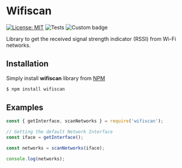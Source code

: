 # Wifiscan

[![License: MIT](https://img.shields.io/badge/License-MIT-yellow.svg)](https://github.com/ferreirad08/wifiscan/blob/main/LICENSE)
![Tests](https://github.com/ferreirad08/wifiscan/actions/workflows/tests.yml/badge.svg)
![Custom badge](https://img.shields.io/endpoint?url=https%3A%2F%2Fjsonblob.com%2Fapi%2FjsonBlob%2F1048771169276411904)

Library to get the received signal strength indicator (RSSI) from Wi-Fi networks.

## Installation

Simply install **wifiscan** library from [NPM](https://www.npmjs.com/package/wifiscan)

```bash
$ npm install wifiscan
```

## Examples

```javascript
const { getInterface, scanNetworks } = require('wifiscan');

// Getting the default Network Interface
const iface = getInterface();

const networks = scanNetworks(iface);

console.log(networks);
```
